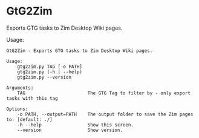GtG2Zim
=======

Exports GTG tasks to Zim Desktop Wiki pages.

Usage:

	GtG2Zim - Exports GTG tasks to Zim Desktop Wiki pages.

	Usage:
	    gtg2zim.py TAG [-o PATH]
	    gtg2zim.py (-h | --help)
	    gtg2zim.py --version

	Arguments:
	    TAG                       The GTG Tag to filter by - only export tasks with this tag

	Options:
	    -o PATH, --output=PATH    The output folder to save the Zim pages to. [default: ./]
	    -h --help                 Show this screen.
	    --version                 Show version.
